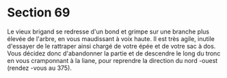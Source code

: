 # Section 69

Le vieux brigand se redresse d'un bond et grimpe sur une branche
plus élevée de l'arbre, en vous maudissant à voix haute. Il est très
agile, inutile d'essayer de le rattraper ainsi chargé de votre épée et
de votre sac à dos. Vous décidez donc d'abandonner la partie et de
descendre le long du tronc en vous cramponnant à la liane, pour
reprendre la direction du nord -ouest (rendez -vous au  375).